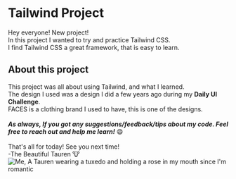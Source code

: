 # Tailwind Project
Hey everyone! New project! <br>
In this project I wanted to try and practice Tailwind CSS. <br>
I find Tailwind CSS a great framework, that is easy to learn.
## About this project
This project was all about using Tailwind, and what I learned. <br>
The design I used was a design I did a few years ago during my **Daily UI Challenge**. <br>
FACES is a clothing brand I used to have, this is one of the designs.
<br><br>
***As always, If you got any suggestions/feedback/tips about my code. Feel free to reach out and help me learn!*** :smile:
<br><br>
That's all for today! See you next time! <br>
-The Beautiful Tauren :cow: <br>
![Me, A Tauren wearing a tuxedo and holding a rose in my mouth since I'm romantic](https://user-images.githubusercontent.com/79900761/109689552-13a3b380-7b8e-11eb-9e1f-59ef8e9ae55f.jpg)
